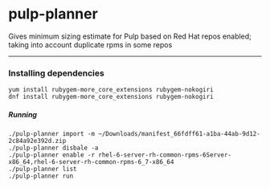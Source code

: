# pulp-planner
Gives minimum sizing estimate for Pulp based on Red Hat repos enabled; taking into account duplicate rpms in some repos

----------
### Installing dependencies

    yum install rubygem-more_core_extensions rubygem-nokogiri
    dnf install rubygem-more_core_extensions rubygem-nokogiri

##### Running

    ./pulp-planner import -m ~/Downloads/manifest_66fdff61-a1ba-44ab-9d12-2c84a92e392d.zip
    ./pulp-planner disbale -a
    ./pulp-planner enable -r rhel-6-server-rh-common-rpms-6Server-x86_64,rhel-6-server-rh-common-rpms-6_7-x86_64
    ./pulp-planner list
    ./pulp-planner run

